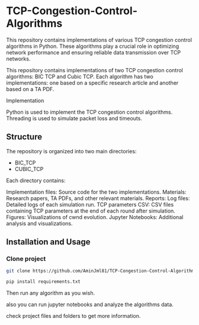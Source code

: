 # TCP-Congestion-Control-Algorithms
This repository contains implementations of various TCP congestion control algorithms in Python. These algorithms play a crucial role in optimizing network performance and ensuring reliable data transmission over TCP networks.

This repository contains implementations of two TCP congestion control algorithms: BIC TCP and Cubic TCP. Each algorithm has two implementations: one based on a specific research article and another based on a TA PDF.

Implementation

Python is used to implement the TCP congestion control algorithms. Threading is used to simulate packet loss and timeouts.

## Structure

The repository is organized into two main directories:

- BIC_TCP
- CUBIC_TCP

Each directory contains:

Implementation files: Source code for the two implementations.
Materials: Research papers, TA PDFs, and other relevant materials.
Reports:
Log files: Detailed logs of each simulation run.
TCP parameters CSV: CSV files containing TCP parameters at the end of each round after simulation.
Figures: Visualizations of cwnd evolution.
Jupyter Notebooks: Additional analysis and visualizations.

## Installation and Usage

### Clone project

```sh
git clone https://github.com/AminJml81/TCP-Congestion-Control-Algorithms.git
```

```sh
pip install requirements.txt
```
Then run any algorithm as you wish.

also you can run jupyter notebooks and analyze the algorithms data.

check project files and folders to get more information.
